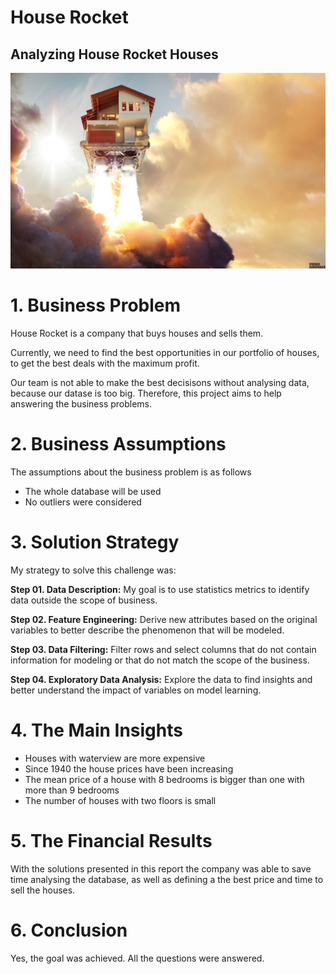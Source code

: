 # House Rocket

## Analyzing House Rocket Houses

![house.jpg](house.jpg)

# 1. Business Problem

House Rocket is a company that buys houses and sells them.

Currently, we need to find the best opportunities in our portfolio of houses, to get the best deals with the maximum profit.

Our team is not able to make the best decisisons without analysing data, because our datase is too big. Therefore, this project aims to help answering the business problems.

# 2. Business Assumptions

The assumptions about the business problem is as follows

- The whole database will be used
- No outliers were considered

# 3. Solution Strategy

My strategy to solve this challenge was:

**Step 01. Data Description:** My goal is to use statistics metrics to identify data outside the scope of business.

**Step 02. Feature Engineering:** Derive new attributes based on the original variables to better describe the phenomenon that will be modeled.

**Step 03. Data Filtering:** Filter rows and select columns that do not contain information for modeling or that do not match the scope of the business.

**Step 04. Exploratory Data Analysis:** Explore the data to find insights and better understand the impact of variables on model learning.

# 4. The Main Insights

- Houses with waterview are more expensive
- Since 1940 the house prices have been increasing
- The mean price of a house with 8 bedrooms is bigger than one with more than 9 bedrooms
- The number of houses with two floors is small

# 5. The Financial Results

With the solutions presented in this report the company was able to save time analysing the database, as well as defining a the best price and time to sell the houses.

# 6. Conclusion

Yes, the goal was achieved. All the questions were answered.
